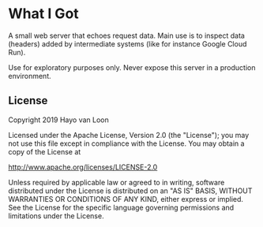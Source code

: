 # What I Got

A small web server that echoes request data. Main use is to inspect data 
(headers) added by intermediate systems (like for instance Google Cloud Run).

Use for exploratory purposes only. Never expose this server in a production 
environment.


## License
Copyright 2019 Hayo van Loon

Licensed under the Apache License, Version 2.0 (the "License"); you may not use 
this file except in compliance with the License. You may obtain a copy of the 
License at

http://www.apache.org/licenses/LICENSE-2.0

Unless required by applicable law or agreed to in writing, software distributed 
under the License is distributed on an "AS IS" BASIS, WITHOUT WARRANTIES OR 
CONDITIONS OF ANY KIND, either express or implied. See the License for the 
specific language governing permissions and limitations under the License.
